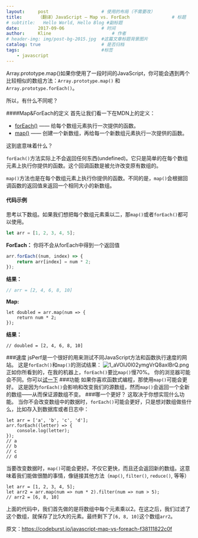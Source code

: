 ```yaml
---
layout:     post   				    # 使用的布局（不需要改）
title:      （翻译）JavaScript — Map vs. ForEach 				# 标题 
# subtitle:   Hello World, Hello Blog #副标题
date:       2017-09-06 				# 时间
author:     Kline 						# 作者
# header-img: img/post-bg-2015.jpg 	#这篇文章标题背景图片
catalog: true 						# 是否归档
tags:								#标签
    - javascript
---
```


Array.prototype.map()如果你使用了一段时间的JavaScript，你可能会遇到两个比较相似的数组方法：`Array.prototype.map()` 和 `Array.prototype.forEach()`。

所以，有什么不同呢？

####Map&ForEach的定义
首先让我们看一下在MDN上的定义：
- [forEach()](https://developer.mozilla.org/en-US/docs/Web/JavaScript/Reference/Global_Objects/Array/forEach) —— 给每个数组元素执行一次提供的函数。
- [map()](https://developer.mozilla.org/en-US/docs/Web/JavaScript/Reference/Global_Objects/Array/map) —— 创建一个新数组，再给每一个新数组元素执行一次提供的函数。

这到底意味着什么？

`forEach()`方法实际上不会返回任何东西(undefined)。它只是简单的在每个数组元素上执行你提供的函数。这个回调函数是被允许改变原有数组的。

`map()`方法也是在每个数组元素上执行你提供的函数。不同的是，`map()`会根据回调函数的返回值来返回一个相同大小的新数组。

#### 代码示例
思考以下数组。如果我们想把每个数组元素乘以二，那`map()`或者`forEach()`都可以使用。

```javascript
let arr = [1, 2, 3, 4, 5];
```

**ForEach：**
你将不会从forEach中得到一个返回值
```javascript
arr.forEach((num, index) => {
    return arr[index] = num * 2;
});
```
**结果：**
```javascript
// arr = [2, 4, 6, 8, 10]
```
**Map:**
```
let doubled = arr.map(num => {
    return num * 2;
});
```
**结果：**
```
// doubled = [2, 4, 6, 8, 10]
```

###速度
jsPerf是一个很好的用来测试不同JavaScript方法和函数执行速度的网站。
这是`forEach()`和`map()`的测试结果：
![1_aVOlJ0l02ymgVrQ8axIBrQ.png](https://i.loli.net/2018/09/27/5bac72eed6cf1.png)
正如你所看到的，在我的机器上，`forEach()`要比`map()`慢70%。
你的浏览器可能会不同。你可以[试一下](https://jsperf.com/map-vs-foreach-speed-test)
###功能
如果你喜欢函数式编程，那使用`map()`可能会更好。
这是因为`forEach()`会影响和改变我们的源数组，然而`map()`会返回一个全新的数组——从而保证源数组不变。
###哪一个更好？
这取决于你想实现什么功能。
当你不会改变数组中的数据时，`forEach()`可能会更好，只是想对数组做些什么，比如存入到数据库或者日志中：
```
let arr = ['a', 'b', 'c', 'd'];
arr.forEach((letter) => {
    console.log(letter);
});
// a
// b
// c
// d
```
当要改变数据时，`map()`可能会更好。不仅它更快，而且还会返回新的数组。这意味着我们能做很酷的事情，像链接其他方法（`map()`, `filter()`, `reduce()`, 等等）
```
let arr = [1, 2, 3, 4, 5];
let arr2 = arr.map(num => num * 2).filter(num => num > 5);
// arr2 = [6, 8, 10]
```
上面的代码中，我们首先做的是将数组中每个元素乘以2。在这之后，我们过滤了这个数组，就保存了比5大的元素。最终剩下了`[6, 8, 10]`这个数组`arr2`。

原文：https://codeburst.io/javascript-map-vs-foreach-f38111822c0f